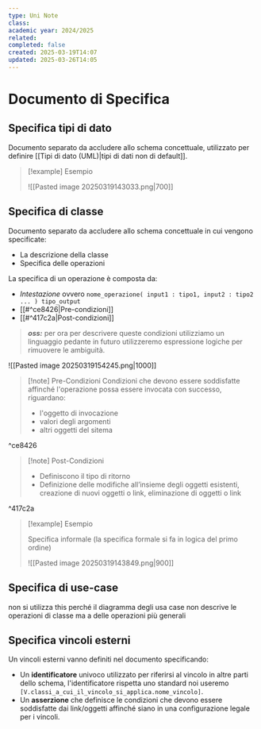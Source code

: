 ```yaml
---
type: Uni Note
class: 
academic year: 2024/2025
related: 
completed: false
created: 2025-03-19T14:07
updated: 2025-03-26T14:05
---
```

# Documento di Specifica 

## Specifica tipi di dato

Documento separato da accludere allo schema concettuale, utilizzato per definire [[Tipi di dato (UML)|tipi di dati non di default]].

>[!example] Esempio
>
>![[Pasted image 20250319143033.png|700]]

## Specifica di classe

Documento separato da accludere allo schema concettuale in cui vengono specificate:
- La descrizione della classe
- Specifica delle operazioni

La specifica di un operazione è composta da:
- *Intestazione* ovvero `nome_operazione( input1 : tipo1, input2 : tipo2 ... ) tipo_output`
- [[#^ce8426|Pre-condizioni]]
- [[#^417c2a|Post-condizioni]]

>***oss:*** per ora per descrivere queste condizioni utilizziamo un linguaggio pedante in futuro utilizzeremo espressione logiche per rimuovere le ambiguità.

![[Pasted image 20250319154245.png|1000]]

>[!note] Pre-Condizioni
>Condizioni che devono essere soddisfatte affinché l'operazione possa essere invocata con successo, riguardano:
>- l'oggetto di invocazione
>- valori degli argomenti
>- altri oggetti del sitema

^ce8426

>[!note] Post-Condizioni
>
>- Definiscono il tipo di ritorno
>- Definizione delle modifiche all’insieme degli oggetti esistenti, creazione di nuovi oggetti o link, eliminazione di oggetti o link

^417c2a

>[!example] Esempio 
>
>Specifica informale (la specifica formale si fa in logica del primo ordine)
>
>![[Pasted image 20250319143849.png|900]]

## Specifica di use-case

non si utilizza this perché il diagramma degli usa case non descrive le operazioni di classe ma a delle operazioni più generali 

## Specifica vincoli esterni

Un vincoli esterni vanno definiti nel documento specificando:
- Un **identificatore** univoco utilizzato per riferirsi al vincolo in altre parti dello schema, l'identificatore rispetta uno standard noi useremo `[V.classi_a_cui_il_vincolo_si_applica.nome_vincolo]`.
- Un **asserzione** che definisce le condizioni che devono essere soddisfatte dai link/oggetti affinché siano in una configurazione legale per i vincoli.
